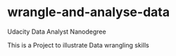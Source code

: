 # wrangle-and-analyse-data
Udacity Data Analyst Nanodegree 


This is a Project to illustrate Data wrangling skills
